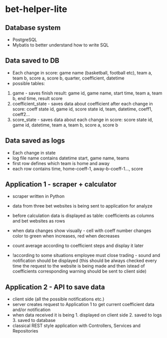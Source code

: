 # bet-helper-lite

## Database system
- PostgreSQL
- Mybatis to better understand how to write SQL

## Data saved to DB
- Each change in score: game name (basketball, football etc), team a, team b, score a, score b, quarter, coefficient, datetime
- possible tables:
1. game - saves finish result: game id, game name, start time, team a, team b, end time, result score
2. coefficient_state - saves data about coefficient after each change in score: coeff state id, game id, score state id, team, datetime, coeff1, coeff2...
3. score_state - saves data about each change in score: score state id, game id, datetime, team a, team b, score a, score b

## Data saved as logs
- Each change in state
- log file name contains datetime start, game name, teams
- first row defines which team is home and away
- each row contains time, home-coeff-1, away-b-coeff-1..., score

## Application 1 - scraper + calculator
- scraper written in Python
- data from three bet websites is being sent to application for analyze
- before calculation data is displayed as table: coefficients as columns and bet websites as rows
- when data changes show visually - cell with coeff number changes color to green when increases, red when decreases
- count average according to coefficient steps and display it later

- !according to some situations employee must close trading - sound and notification should be displayed
(this should be always checked every time the request to the website is being made and then istead of coefficients corresponding warning should be sent to client side)

## Application 2 - API to save data
- client side (all the possible notifications etc.)
- server creates request to Application 1 to get current coefficient data and/or notification
- when data received it is being 1. displayed on client side 2. saved to logs 3. saved to database
- classical REST style application with Controllers, Services and Repositories
